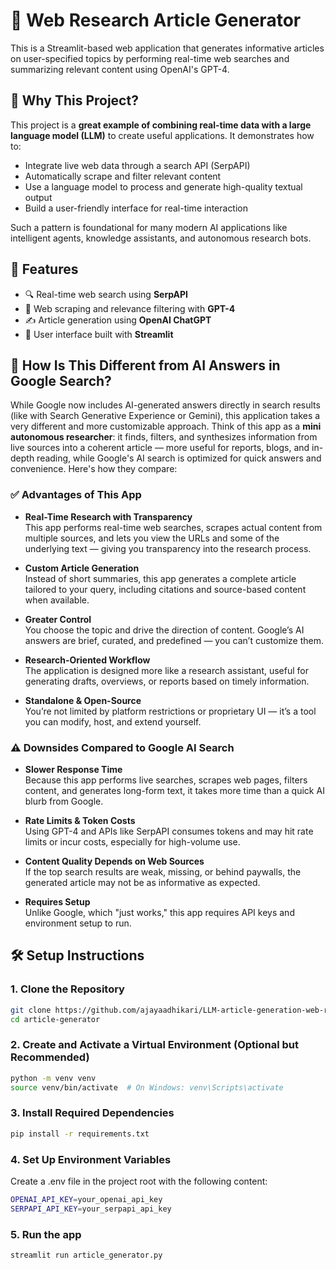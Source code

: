 # 🧠 Web Research Article Generator

This is a Streamlit-based web application that generates informative articles on user-specified topics by performing real-time web searches and summarizing relevant content using OpenAI's GPT-4.

## 🌟 Why This Project?

This project is a **great example of combining real-time data with a large language model (LLM)** to create useful applications. It demonstrates how to:

- Integrate live web data through a search API (SerpAPI)
- Automatically scrape and filter relevant content
- Use a language model to process and generate high-quality textual output
- Build a user-friendly interface for real-time interaction

Such a pattern is foundational for many modern AI applications like intelligent agents, knowledge assistants, and autonomous research bots.

## 🚀 Features

- 🔍 Real-time web search using **SerpAPI**
- 🧠 Web scraping and relevance filtering with **GPT-4**
- ✍️ Article generation using **OpenAI ChatGPT**
- 📄 User interface built with **Streamlit**

## 🤖 How Is This Different from AI Answers in Google Search?

While Google now includes AI-generated answers directly in search results (like with Search Generative Experience or Gemini), this application takes a very different and more customizable approach. Think of this app as a **mini autonomous researcher**: it finds, filters, and synthesizes information from live sources into a coherent article — more useful for reports, blogs, and in-depth reading, while Google's AI search is optimized for quick answers and convenience. Here's how they compare:

### ✅ Advantages of This App

- **Real-Time Research with Transparency**  
  This app performs real-time web searches, scrapes actual content from multiple sources, and lets you view the URLs and some of the underlying text — giving you transparency into the research process.

- **Custom Article Generation**  
  Instead of short summaries, this app generates a complete article tailored to your query, including citations and source-based content when available.

- **Greater Control**  
  You choose the topic and drive the direction of content. Google’s AI answers are brief, curated, and predefined — you can’t customize them.

- **Research-Oriented Workflow**  
  The application is designed more like a research assistant, useful for generating drafts, overviews, or reports based on timely information.

- **Standalone & Open-Source**  
  You’re not limited by platform restrictions or proprietary UI — it’s a tool you can modify, host, and extend yourself.

### ⚠️ Downsides Compared to Google AI Search

- **Slower Response Time**  
  Because this app performs live searches, scrapes web pages, filters content, and generates long-form text, it takes more time than a quick AI blurb from Google.

- **Rate Limits & Token Costs**  
  Using GPT-4 and APIs like SerpAPI consumes tokens and may hit rate limits or incur costs, especially for high-volume use.

- **Content Quality Depends on Web Sources**  
  If the top search results are weak, missing, or behind paywalls, the generated article may not be as informative as expected.

- **Requires Setup**  
  Unlike Google, which "just works," this app requires API keys and environment setup to run.


## 🛠️ Setup Instructions

### 1. Clone the Repository

```bash
git clone https://github.com/ajayaadhikari/LLM-article-generation-web-research.git
cd article-generator
```

### 2. Create and Activate a Virtual Environment (Optional but Recommended)

```bash
python -m venv venv
source venv/bin/activate  # On Windows: venv\Scripts\activate
```

### 3. Install Required Dependencies

```bash
pip install -r requirements.txt
```
### 4. Set Up Environment Variables

Create a .env file in the project root with the following content:
```bash
OPENAI_API_KEY=your_openai_api_key
SERPAPI_API_KEY=your_serpapi_api_key
```

### 5. Run the app
```bash
streamlit run article_generator.py
```

